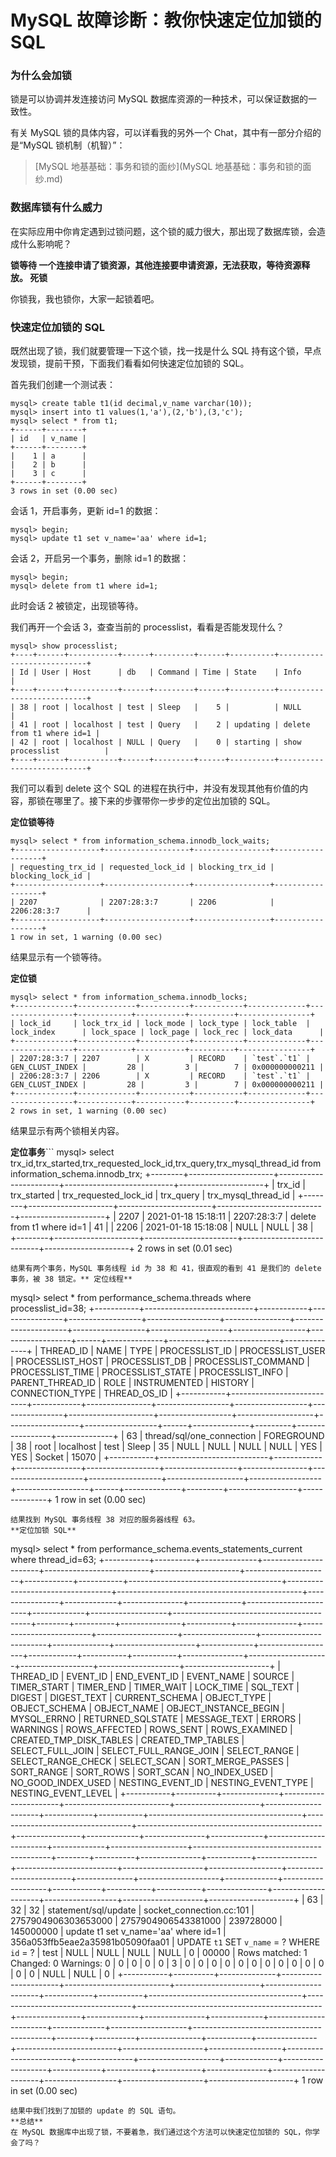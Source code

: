 # MySQL 故障诊断：教你快速定位加锁的 SQL

### 为什么会加锁

锁是可以协调并发连接访问 MySQL 数据库资源的一种技术，可以保证数据的一致性。

有关 MySQL 锁的具体内容，可以详看我的另外一个 Chat，其中有一部分介绍的是“MySQL 锁机制（机智）”：

> \[MySQL 地基基础：事务和锁的面纱\](MySQL 地基基础：事务和锁的面纱.md)

### 数据库锁有什么威力

在实际应用中你肯定遇到过锁问题，这个锁的威力很大，那出现了数据库锁，会造成什么影响呢？

**锁等待 **一个连接申请了锁资源，其他连接要申请资源，无法获取，等待资源释放。** 死锁**

你锁我，我也锁你，大家一起锁着吧。

### 快速定位加锁的 SQL

既然出现了锁，我们就要管理一下这个锁，找一找是什么 SQL 持有这个锁，早点发现锁，提前干预，下面我们看看如何快速定位加锁的 SQL。

首先我们创建一个测试表：

```
mysql> create table t1(id decimal,v_name varchar(10));
mysql> insert into t1 values(1,'a'),(2,'b'),(3,'c');
mysql> select * from t1;
+------+--------+
| id   | v_name |
+------+--------+
|    1 | a      |
|    2 | b      |
|    3 | c      |
+------+--------+
3 rows in set (0.00 sec)
```

会话 1，开启事务，更新 id=1 的数据：

```
mysql> begin;
mysql> update t1 set v_name='aa' where id=1;
```

会话 2，开启另一个事务，删除 id=1 的数据：

```
mysql> begin;
mysql> delete from t1 where id=1;
```

此时会话 2 被锁定，出现锁等待。

我们再开一个会话 3，查查当前的 processlist，看看是否能发现什么？

```
mysql> show processlist;
+----+------+-----------+------+---------+------+----------+---------------------------+
| Id | User | Host      | db   | Command | Time | State    | Info                      |
+----+------+-----------+------+---------+------+----------+---------------------------+
| 38 | root | localhost | test | Sleep   |    5 |          | NULL                      |
| 41 | root | localhost | test | Query   |    2 | updating | delete from t1 where id=1 |
| 42 | root | localhost | NULL | Query   |    0 | starting | show processlist          |
+----+------+-----------+------+---------+------+----------+---------------------------+
```

我们可以看到 delete 这个 SQL 的进程在执行中，并没有发现其他有价值的内容，那锁在哪里了。接下来的步骤带你一步步的定位出加锁的 SQL。

**定位锁等待**

```
mysql> select * from information_schema.innodb_lock_waits;
+-------------------+-------------------+-----------------+------------------+
| requesting_trx_id | requested_lock_id | blocking_trx_id | blocking_lock_id |
+-------------------+-------------------+-----------------+------------------+
| 2207              | 2207:28:3:7       | 2206            | 2206:28:3:7      |
+-------------------+-------------------+-----------------+------------------+
1 row in set, 1 warning (0.00 sec)
```

结果显示有一个锁等待。

**定位锁**

```
mysql> select * from information_schema.innodb_locks;
+-------------+-------------+-----------+-----------+-------------+-----------------+------------+-----------+----------+----------------+
| lock_id     | lock_trx_id | lock_mode | lock_type | lock_table  | lock_index      | lock_space | lock_page | lock_rec | lock_data      |
+-------------+-------------+-----------+-----------+-------------+-----------------+------------+-----------+----------+----------------+
| 2207:28:3:7 | 2207        | X         | RECORD    | `test`.`t1` | GEN_CLUST_INDEX |         28 |         3 |        7 | 0x000000000211 |
| 2206:28:3:7 | 2206        | X         | RECORD    | `test`.`t1` | GEN_CLUST_INDEX |         28 |         3 |        7 | 0x000000000211 |
+-------------+-------------+-----------+-----------+-------------+-----------------+------------+-----------+----------+----------------+
2 rows in set, 1 warning (0.00 sec)
```

结果显示有两个锁相关内容。

**定位事务**\`\`\`
mysql> select trx_id,trx_started,trx_requested_lock_id,trx_query,trx_mysql_thread_id from information_schema.innodb_trx;
+--------+---------------------+-----------------------+---------------------------+---------------------+
| trx_id | trx_started         | trx_requested_lock_id | trx_query                 | trx_mysql_thread_id |
+--------+---------------------+-----------------------+---------------------------+---------------------+
| 2207   | 2021-01-18 15:18:11 | 2207:28:3:7           | delete from t1 where id=1 |                  41 |
| 2206   | 2021-01-18 15:18:08 | NULL                  | NULL                      |                  38 |
+--------+---------------------+-----------------------+---------------------------+---------------------+
2 rows in set (0.01 sec)

```
结果有两个事务，MySQL 事务线程 id 为 38 和 41，很直观的看到 41 是我们的 delete 事务，被 38 锁定。** 定位线程**
```

mysql> select * from performance_schema.threads where processlist_id=38;
+-----------+---------------------------+------------+----------------+------------------+------------------+----------------+---------------------+------------------+-------------------+------------------+------------------+------+--------------+---------+-----------------+--------------+
| THREAD_ID | NAME                      | TYPE       | PROCESSLIST_ID | PROCESSLIST_USER | PROCESSLIST_HOST | PROCESSLIST_DB | PROCESSLIST_COMMAND | PROCESSLIST_TIME | PROCESSLIST_STATE | PROCESSLIST_INFO | PARENT_THREAD_ID | ROLE | INSTRUMENTED | HISTORY | CONNECTION_TYPE | THREAD_OS_ID |
+-----------+---------------------------+------------+----------------+------------------+------------------+----------------+---------------------+------------------+-------------------+------------------+------------------+------+--------------+---------+-----------------+--------------+
|        63 | thread/sql/one_connection | FOREGROUND |             38 | root             | localhost        | test           | Sleep               |               35 | NULL              | NULL             |             NULL | NULL | YES          | YES     | Socket          |        15070 |
+-----------+---------------------------+------------+----------------+------------------+------------------+----------------+---------------------+------------------+-------------------+------------------+------------------+------+--------------+---------+-----------------+--------------+
1 row in set (0.00 sec)

```
结果找到 MySQL 事务线程 38 对应的服务器线程 63。
**定位加锁 SQL**
```

mysql> select * from performance_schema.events_statements_current where thread_id=63;
+-----------+----------+--------------+----------------------+--------------------------+---------------------+---------------------+------------+-----------+--------------------------------------+----------------------------------+----------------------------------------------+----------------+-------------+---------------+-------------+-----------------------+-------------+-------------------+------------------------------------------+--------+----------+---------------+-----------+---------------+-------------------------+--------------------+------------------+------------------------+--------------+--------------------+-------------+-------------------+------------+-----------+-----------+---------------+--------------------+------------------+--------------------+---------------------+
| THREAD_ID | EVENT_ID | END_EVENT_ID | EVENT_NAME           | SOURCE                   | TIMER_START         | TIMER_END           | TIMER_WAIT | LOCK_TIME | SQL_TEXT                             | DIGEST                           | DIGEST_TEXT                                  | CURRENT_SCHEMA | OBJECT_TYPE | OBJECT_SCHEMA | OBJECT_NAME | OBJECT_INSTANCE_BEGIN | MYSQL_ERRNO | RETURNED_SQLSTATE | MESSAGE_TEXT                             | ERRORS | WARNINGS | ROWS_AFFECTED | ROWS_SENT | ROWS_EXAMINED | CREATED_TMP_DISK_TABLES | CREATED_TMP_TABLES | SELECT_FULL_JOIN | SELECT_FULL_RANGE_JOIN | SELECT_RANGE | SELECT_RANGE_CHECK | SELECT_SCAN | SORT_MERGE_PASSES | SORT_RANGE | SORT_ROWS | SORT_SCAN | NO_INDEX_USED | NO_GOOD_INDEX_USED | NESTING_EVENT_ID | NESTING_EVENT_TYPE | NESTING_EVENT_LEVEL |
+-----------+----------+--------------+----------------------+--------------------------+---------------------+---------------------+------------+-----------+--------------------------------------+----------------------------------+----------------------------------------------+----------------+-------------+---------------+-------------+-----------------------+-------------+-------------------+------------------------------------------+--------+----------+---------------+-----------+---------------+-------------------------+--------------------+------------------+------------------------+--------------+--------------------+-------------+-------------------+------------+-----------+-----------+---------------+--------------------+------------------+--------------------+---------------------+
|        63 |       32 |           32 | statement/sql/update | socket_connection.cc:101 | 2757904906303653000 | 2757904906543381000 |  239728000 | 145000000 | update t1 set v_name='aa' where id=1 | 356a053ffb5eae2a35981b05090faa01 | UPDATE `t1` SET `v_name` = ? WHERE `id` = ?  | test           | NULL        | NULL          | NULL        |                  NULL |           0 | 00000             | Rows matched: 1  Changed: 0  Warnings: 0 |      0 |        0 |             0 |         0 |             3 |                       0 |                  0 |                0 |                      0 |            0 |                  0 |           0 |                 0 |          0 |         0 |         0 |             0 |                  0 |             NULL | NULL               |                   0 |
+-----------+----------+--------------+----------------------+--------------------------+---------------------+---------------------+------------+-----------+--------------------------------------+----------------------------------+----------------------------------------------+----------------+-------------+---------------+-------------+-----------------------+-------------+-------------------+------------------------------------------+--------+----------+---------------+-----------+---------------+-------------------------+--------------------+------------------+------------------------+--------------+--------------------+-------------+-------------------+------------+-----------+-----------+---------------+--------------------+------------------+--------------------+---------------------+
1 row in set (0.00 sec)

```
结果中我们找到了加锁的 update 的 SQL 语句。
**总结**
在 MySQL 数据库中出现了锁，不要着急，我们通过这个方法可以快速定位加锁的 SQL，你学会了吗？
```
